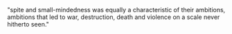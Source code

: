 "spite and small-mindedness was equally a characteristic of their ambitions, ambitions that led to war, destruction, death and violence on a scale never hitherto seen."